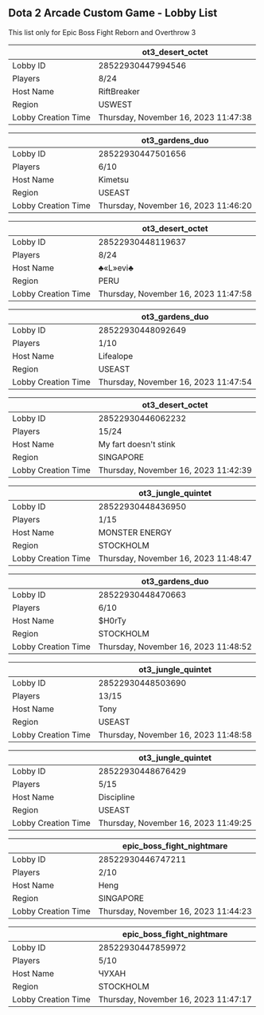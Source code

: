 ## Dota 2 Arcade Custom Game - Lobby List

This list only for Epic Boss Fight Reborn and Overthrow 3

|  | ot3_desert_octet |
| ------ | ------ |
| Lobby ID | 28522930447994546 |
| Players | 8/24 |
| Host Name | RiftBreaker |
| Region | USWEST |
| Lobby Creation Time | Thursday, November 16, 2023 11:47:38 |


|  | ot3_gardens_duo |
| ------ | ------ |
| Lobby ID | 28522930447501656 |
| Players | 6/10 |
| Host Name | Kimetsu |
| Region | USEAST |
| Lobby Creation Time | Thursday, November 16, 2023 11:46:20 |


|  | ot3_desert_octet |
| ------ | ------ |
| Lobby ID | 28522930448119637 |
| Players | 8/24 |
| Host Name | ♣«L­­»evi♣ |
| Region | PERU |
| Lobby Creation Time | Thursday, November 16, 2023 11:47:58 |


|  | ot3_gardens_duo |
| ------ | ------ |
| Lobby ID | 28522930448092649 |
| Players | 1/10 |
| Host Name | Lifealope |
| Region | USEAST |
| Lobby Creation Time | Thursday, November 16, 2023 11:47:54 |


|  | ot3_desert_octet |
| ------ | ------ |
| Lobby ID | 28522930446062232 |
| Players | 15/24 |
| Host Name | My fart doesn't stink |
| Region | SINGAPORE |
| Lobby Creation Time | Thursday, November 16, 2023 11:42:39 |


|  | ot3_jungle_quintet |
| ------ | ------ |
| Lobby ID | 28522930448436950 |
| Players | 1/15 |
| Host Name | MONSTER ENERGY |
| Region | STOCKHOLM |
| Lobby Creation Time | Thursday, November 16, 2023 11:48:47 |


|  | ot3_gardens_duo |
| ------ | ------ |
| Lobby ID | 28522930448470663 |
| Players | 6/10 |
| Host Name | $H0rTy |
| Region | STOCKHOLM |
| Lobby Creation Time | Thursday, November 16, 2023 11:48:52 |


|  | ot3_jungle_quintet |
| ------ | ------ |
| Lobby ID | 28522930448503690 |
| Players | 13/15 |
| Host Name | Tony |
| Region | USEAST |
| Lobby Creation Time | Thursday, November 16, 2023 11:48:58 |


|  | ot3_jungle_quintet |
| ------ | ------ |
| Lobby ID | 28522930448676429 |
| Players | 5/15 |
| Host Name | Discipline |
| Region | USEAST |
| Lobby Creation Time | Thursday, November 16, 2023 11:49:25 |


|  | epic_boss_fight_nightmare |
| ------ | ------ |
| Lobby ID | 28522930446747211 |
| Players | 2/10 |
| Host Name | Heng |
| Region | SINGAPORE |
| Lobby Creation Time | Thursday, November 16, 2023 11:44:23 |


|  | epic_boss_fight_nightmare |
| ------ | ------ |
| Lobby ID | 28522930447859972 |
| Players | 5/10 |
| Host Name | ЧУХАН |
| Region | STOCKHOLM |
| Lobby Creation Time | Thursday, November 16, 2023 11:47:17 |


